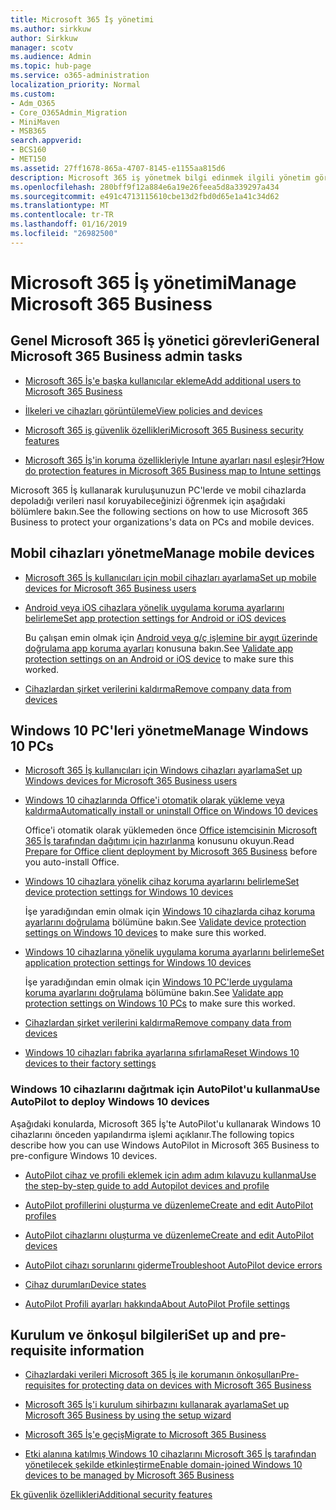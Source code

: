 ```yaml
---
title: Microsoft 365 İş yönetimi
ms.author: sirkkuw
author: Sirkkuw
manager: scotv
ms.audience: Admin
ms.topic: hub-page
ms.service: o365-administration
localization_priority: Normal
ms.custom:
- Adm_O365
- Core_O365Admin_Migration
- MiniMaven
- MSB365
search.appverid:
- BCS160
- MET150
ms.assetid: 27ff1678-865a-4707-8145-e1155aa815d6
description: Microsoft 365 iş yönetmek bilgi edinmek ilgili yönetim görevlerini, mobil aygıtlar, Windows 10PCs ve birçok görevi.
ms.openlocfilehash: 280bff9f12a884e6a19e26feea5d8a339297a434
ms.sourcegitcommit: e491c4713115610cbe13d2fbd0d65e1a41c34d62
ms.translationtype: MT
ms.contentlocale: tr-TR
ms.lasthandoff: 01/16/2019
ms.locfileid: "26982500"
---
```

# <a name="manage-microsoft-365-business"></a><span data-ttu-id="15f4a-103">Microsoft 365 İş yönetimi</span><span class="sxs-lookup"><span data-stu-id="15f4a-103">Manage Microsoft 365 Business</span></span>

## <a name="general-microsoft-365-business-admin-tasks"></a><span data-ttu-id="15f4a-104">Genel Microsoft 365 İş yönetici görevleri</span><span class="sxs-lookup"><span data-stu-id="15f4a-104">General Microsoft 365 Business admin tasks</span></span>

- [<span data-ttu-id="15f4a-105">Microsoft 365 İş'e başka kullanıcılar ekleme</span><span class="sxs-lookup"><span data-stu-id="15f4a-105">Add additional users to Microsoft 365 Business</span></span>](add-users-m365b.md)
    
- [<span data-ttu-id="15f4a-106">İlkeleri ve cihazları görüntüleme</span><span class="sxs-lookup"><span data-stu-id="15f4a-106">View policies and devices</span></span>](view-policies-and-devices.md)
    
- [<span data-ttu-id="15f4a-107">Microsoft 365 iş güvenlik özellikleri</span><span class="sxs-lookup"><span data-stu-id="15f4a-107">Microsoft 365 Business security features</span></span>](security-features.md)
    
- [<span data-ttu-id="15f4a-108">Microsoft 365 İş'in koruma özellikleriyle Intune ayarları nasıl eşleşir?</span><span class="sxs-lookup"><span data-stu-id="15f4a-108">How do protection features in Microsoft 365 Business map to Intune settings</span></span>](map-protection-features-to-intune-settings.md)
    
<span data-ttu-id="15f4a-109">Microsoft 365 İş kullanarak kuruluşunuzun PC'lerde ve mobil cihazlarda depoladığı verileri nasıl koruyabileceğinizi öğrenmek için aşağıdaki bölümlere bakın.</span><span class="sxs-lookup"><span data-stu-id="15f4a-109">See the following sections on how to use Microsoft 365 Business to protect your organizations's data on PCs and mobile devices.</span></span>
  
## <a name="manage-mobile-devices"></a><span data-ttu-id="15f4a-110">Mobil cihazları yönetme</span><span class="sxs-lookup"><span data-stu-id="15f4a-110">Manage mobile devices</span></span>

- [<span data-ttu-id="15f4a-111">Microsoft 365 İş kullanıcıları için mobil cihazları ayarlama</span><span class="sxs-lookup"><span data-stu-id="15f4a-111">Set up mobile devices for Microsoft 365 Business users</span></span>](set-up-mobile-devices.md)
    
- [<span data-ttu-id="15f4a-112">Android veya iOS cihazlara yönelik uygulama koruma ayarlarını belirleme</span><span class="sxs-lookup"><span data-stu-id="15f4a-112">Set app protection settings for Android or iOS devices</span></span>](app-protection-settings-for-android-and-ios.md)
    
    <span data-ttu-id="15f4a-113">Bu çalışan emin olmak için [Android veya g/ç işlemine bir aygıt üzerinde doğrulama app koruma ayarları](validate-settings-on-android-or-ios.md) konusuna bakın.</span><span class="sxs-lookup"><span data-stu-id="15f4a-113">See [Validate app protection settings on an Android or iOS device](validate-settings-on-android-or-ios.md) to make sure this worked.</span></span> 
    
- [<span data-ttu-id="15f4a-114">Cihazlardan şirket verilerini kaldırma</span><span class="sxs-lookup"><span data-stu-id="15f4a-114">Remove company data from devices</span></span>](remove-company-data.md)
    
## <a name="manage-windows-10-pcs"></a><span data-ttu-id="15f4a-115">Windows 10 PC'leri yönetme</span><span class="sxs-lookup"><span data-stu-id="15f4a-115">Manage Windows 10 PCs</span></span>

- [<span data-ttu-id="15f4a-116">Microsoft 365 İş kullanıcıları için Windows cihazları ayarlama</span><span class="sxs-lookup"><span data-stu-id="15f4a-116">Set up Windows devices for Microsoft 365 Business users</span></span>](set-up-windows-devices.md)
    
- [<span data-ttu-id="15f4a-117">Windows 10 cihazlarında Office'i otomatik olarak yükleme veya kaldırma</span><span class="sxs-lookup"><span data-stu-id="15f4a-117">Automatically install or uninstall Office on Windows 10 devices</span></span>](auto-install-or-uninstall-office.md)
    
    <span data-ttu-id="15f4a-118">Office'i otomatik olarak yüklemeden önce [Office istemcisinin Microsoft 365 İş tarafından dağıtımı için hazırlanma](prepare-for-office-client-deployment.md) konusunu okuyun.</span><span class="sxs-lookup"><span data-stu-id="15f4a-118">Read [Prepare for Office client deployment by Microsoft 365 Business](prepare-for-office-client-deployment.md) before you auto-install Office.</span></span> 
    
- [<span data-ttu-id="15f4a-119">Windows 10 cihazlara yönelik cihaz koruma ayarlarını belirleme</span><span class="sxs-lookup"><span data-stu-id="15f4a-119">Set device protection settings for Windows 10 devices</span></span>](protection-settings-for-windows-10-pcs.md)
    
    <span data-ttu-id="15f4a-120">İşe yaradığından emin olmak için [Windows 10 cihazlarda cihaz koruma ayarlarını doğrulama](validate-settings-on-windows-10-pcs.md) bölümüne bakın.</span><span class="sxs-lookup"><span data-stu-id="15f4a-120">See [Validate device protection settings on Windows 10 devices](validate-settings-on-windows-10-pcs.md) to make sure this worked.</span></span> 
    
- [<span data-ttu-id="15f4a-121">Windows 10 cihazlarına yönelik uygulama koruma ayarlarını belirleme</span><span class="sxs-lookup"><span data-stu-id="15f4a-121">Set application protection settings for Windows 10 devices</span></span>](protection-settings-for-windows-10-devices.md)
    
    <span data-ttu-id="15f4a-122">İşe yaradığından emin olmak için [Windows 10 PC'lerde uygulama koruma ayarlarını doğrulama](validate-protection-settings-on-windows-10-pcs.md) bölümüne bakın.</span><span class="sxs-lookup"><span data-stu-id="15f4a-122">See [Validate app protection settings on Windows 10 PCs](validate-protection-settings-on-windows-10-pcs.md) to make sure this worked.</span></span> 
    
- [<span data-ttu-id="15f4a-123">Cihazlardan şirket verilerini kaldırma</span><span class="sxs-lookup"><span data-stu-id="15f4a-123">Remove company data from devices</span></span>](remove-company-data.md)
    
- [<span data-ttu-id="15f4a-124">Windows 10 cihazları fabrika ayarlarına sıfırlama</span><span class="sxs-lookup"><span data-stu-id="15f4a-124">Reset Windows 10 devices to their factory settings</span></span>](reset-devices-to-factory-settings.md)
    
### <a name="use-autopilot-to-deploy-windows-10-devices"></a><span data-ttu-id="15f4a-125">Windows 10 cihazlarını dağıtmak için AutoPilot'u kullanma</span><span class="sxs-lookup"><span data-stu-id="15f4a-125">Use AutoPilot to deploy Windows 10 devices</span></span>

<span data-ttu-id="15f4a-126">Aşağıdaki konularda, Microsoft 365 İş'te AutoPilot'u kullanarak Windows 10 cihazlarını önceden yapılandırma işlemi açıklanır.</span><span class="sxs-lookup"><span data-stu-id="15f4a-126">The following topics describe how you can use Windows AutoPilot in Microsoft 365 Business to pre-configure Windows 10 devices.</span></span>
  
- [<span data-ttu-id="15f4a-127">AutoPilot cihaz ve profili eklemek için adım adım kılavuzu kullanma</span><span class="sxs-lookup"><span data-stu-id="15f4a-127">Use the step-by-step guide to add Autopilot devices and profile</span></span>](add-autopilot-devices-and-profile.md)
    
- [<span data-ttu-id="15f4a-128">AutoPilot profillerini oluşturma ve düzenleme</span><span class="sxs-lookup"><span data-stu-id="15f4a-128">Create and edit AutoPilot profiles</span></span>](create-and-edit-autopilot-profiles.md)
    
- [<span data-ttu-id="15f4a-129">AutoPilot cihazlarını oluşturma ve düzenleme</span><span class="sxs-lookup"><span data-stu-id="15f4a-129">Create and edit AutoPilot devices</span></span>](create-and-edit-autopilot-devices.md)
    
- [<span data-ttu-id="15f4a-130">AutoPilot cihazı sorunlarını giderme</span><span class="sxs-lookup"><span data-stu-id="15f4a-130">Troubleshoot AutoPilot device errors</span></span>](troubleshoot-autopilot-errors.md)
    
- [<span data-ttu-id="15f4a-131">Cihaz durumları</span><span class="sxs-lookup"><span data-stu-id="15f4a-131">Device states</span></span>](device-states.md)
    
- [<span data-ttu-id="15f4a-132">AutoPilot Profili ayarları hakkında</span><span class="sxs-lookup"><span data-stu-id="15f4a-132">About AutoPilot Profile settings</span></span>](autopilot-profile-settings.md)
    
## <a name="set-up-and-pre-requisite-information"></a><span data-ttu-id="15f4a-133">Kurulum ve önkoşul bilgileri</span><span class="sxs-lookup"><span data-stu-id="15f4a-133">Set up and pre-requisite information</span></span>

- [<span data-ttu-id="15f4a-134">Cihazlardaki verileri Microsoft 365 İş ile korumanın önkoşulları</span><span class="sxs-lookup"><span data-stu-id="15f4a-134">Pre-requisites for protecting data on devices with Microsoft 365 Business</span></span>](pre-requisites-for-data-protection.md)
    
- [<span data-ttu-id="15f4a-135">Microsoft 365 İş'i kurulum sihirbazını kullanarak ayarlama</span><span class="sxs-lookup"><span data-stu-id="15f4a-135">Set up Microsoft 365 Business by using the setup wizard</span></span>](set-up.md)
    
- [<span data-ttu-id="15f4a-136">Microsoft 365 İş'e geçiş</span><span class="sxs-lookup"><span data-stu-id="15f4a-136">Migrate to Microsoft 365 Business</span></span>](migrate-to-microsoft-365-business.md)
    
- [<span data-ttu-id="15f4a-137">Etki alanına katılmış Windows 10 cihazlarını Microsoft 365 İş tarafından yönetilecek şekilde etkinleştirme</span><span class="sxs-lookup"><span data-stu-id="15f4a-137">Enable domain-joined Windows 10 devices to be managed by Microsoft 365 Business</span></span>](manage-windows-devices.md)
    
[<span data-ttu-id="15f4a-138">Ek güvenlik özellikleri</span><span class="sxs-lookup"><span data-stu-id="15f4a-138">Additional security features</span></span>](security-features.md#additional-security-features)
    

  

